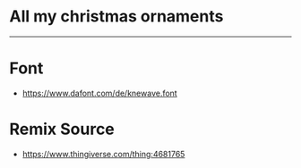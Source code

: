 # All my christmas ornaments
---
# Font
* https://www.dafont.com/de/knewave.font

# Remix Source
* https://www.thingiverse.com/thing:4681765
